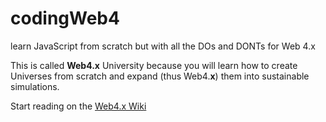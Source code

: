 # codingWeb4
learn JavaScript from scratch but with all the DOs and DONTs for Web 4.x

This is called **Web4.x** University because you will learn how to create Universes from scratch and expand (thus Web4.**x**) them into sustainable simulations.

Start reading on the [Web4.x Wiki]([https://github.com/web4x/codingWeb4/wiki/Home/](https://github.com/web4x/codingWeb4/wiki/Web4.x-Home)https://github.com/web4x/codingWeb4/wiki/Web4.x-Home)
